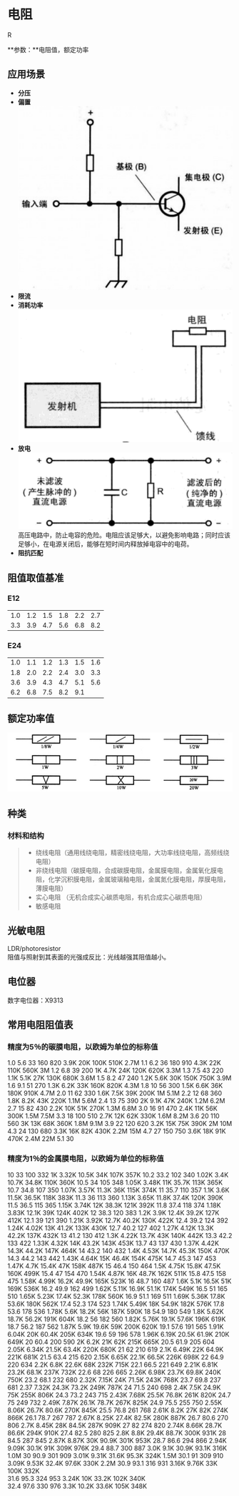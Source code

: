 # 电阻

R

**参数：**电阻值，额定功率

## 应用场景

* **分压**
* **偏置**  
![](../../Image/a/f.png)
* **限流**  
* **消耗功率**  
![](../../Image/a/g.png)
* **放电**  
![](../../Image/a/h.png)  
高压电路中，防止电容的危险。电阻应该足够大，以避免影响电路；同时应该足够小，在电源关闭后，能够在短时间内释放掉电容中的电荷。
* **阻抗匹配**

## 阻值取值基准
### E12

|     |     |     |     |     |     |
|-----|-----|-----|-----|-----|-----|
| 1.0 | 1.2 | 1.5 | 1.8 | 2.2 | 2.7 |
| 3.3 | 3.9 | 4.7 | 5.6 | 6.8 | 8.2 |

### E24

|     |     |     |     |     |     |
|-----|-----|-----|-----|-----|-----|
| 1.0 | 1.1 | 1.2 | 1.3 | 1.5 | 1.6 |
| 1.8 | 2.0 | 2.2 | 2.4 | 3.0 | 3.3 |
| 3.6 | 3.9 | 4.3 | 4.7 | 5.1 | 5.6 |
| 6.2 | 6.8 | 7.5 | 8.2 | 9.1 |     |

## 额定功率值
![](../../Image/Resistor.jpg)
## 种类
### 材料和结构
>* 绕线电阻（通用线绕电阻，精密线绕电阻，大功率线绕电阻，高频线绕电阻）
>* 非绕线电阻（碳膜电阻，合成碳膜电阻，金属膜电阻，金属氧化膜电阻，化学沉积膜电阻，金属玻璃釉电阻，金属氮化膜电阻，厚膜电阻，薄膜电阻）
>* 实心电阻 （无机合成实心碳质电阻，有机合成实心碳质电阻）
>* 敏感电阻

## 光敏电阻
LDR/photoresistor  
阻值与照射到其表面的光强成反比：光线越强其阻值越小。  

## 电位器
数字电位器：X9313



## 常用电阻阻值表

### 精度为5％的碳膜电阻，以欧姆为单位的标称值
1.0     5.6     33      160      820       3.9K      20K      100K      510K      2.7M 
1.1     6.2     36      180      910       4.3K      22K      110K      560K      3M 
1.2     6.8     39      200      1K        4.7K      24K      120K      620K       3.3M 
1.3     7.5     43      220      1.1K      5.1K      27K      130K      680K      3.6M 
1.5     8.2     47      240      1.2K      5.6K      30K      150K      750K      3.9M 
1.6     9.1     51      270      1.3K      6.2K      33K      160K      820K      4.3M 
1.8     10      56      300      1.5K      6.6K      36K      180K      910K      4.7M 
2.0     11      62      330      1.6K      7.5K      39K      200K      1M         5.1M 
2.2     12      68      360      1.8K      8.2K      43K      220K      1.1M      5.6M 
2.4     13      75      390      2K         9.1K      47K      240K      1.2M      6.2M 
2.7     15      82      430      2.2K      10K       51K      270K      1.3M      6.8M 
3.0     16      91      470      2.4K      11K       56K      300K      1.5M      7.5M 
3.3     18      100     510     2.7K      12K       62K      330K      1.6M      8.2M 
3.6     20      110     560      3K        13K       68K       360K      1.8M      9.1M 
3.9     22      120     620      3.2K      15K       75K      390K       2M        10M 
4.3     24      130     680      3.3K      16K       82K      430K      2.2M      15M 
4.7     27      150     750      3.6K      18K       91K      470K      2.4M      22M
5.1     30     

### 精度为1％的金属膜电阻，以欧姆为单位的标称值

10        33        100      332     1K          3.32K     10.5K     34K        107K     357K 
10.2     33.2     102      340     1.02K     3.4K       10.7K     34.8K     110K     360K 
10.5     34        105      348     1.05K     3.48K     11K        35.7K     113K     365K 
10.7     34.8     107      350     1.07K     3.57K     11.3K     36K        115K     374K 
11        35.7     110      357     1.1K       3.6K       11.5K     36.5K     118K     383K 
11.3     36        113      360     1.13K     3.65K     11.8K     37.4K     120K     390K 
11.5     36.5     115      365     1.15K     3.74K     12K        38.3K     121K     392K 
11.8     37.4     118      374     1.18K     3.83K     12.1K     39K        124K     402K 
12        38.3     120      383     1.2K       3.9K       12.4K     39.2K     127K     412K 
12.1     39        121      390     1.21K     3.92K     12.7K     40.2K     130K     422K 
12.4     39.2     124      392     1.24K     4.02K     13K        41.2K     133K     430K 
12.7     40.2     127      402     1.27K     4.12K     13.3K     42.2K     137K     432K 
13        41.2     130      412     1.3K       4.22K     13.7K     43K        140K     442K 
13.3     42.2     133      422     1.33K     4.32K     14K        43.2K     143K     453K 
13.7     43        137      430     1.37K     4.42K     14.3K     44.2K     147K     464K 
14        43.2     140      432     1.4K       4.53K     14.7K     45.3K     150K     470K 
14.3     44.2     143      442     1.43K     4.64K     15K        46.4K     154K     475K 
14.7     45.3     147      453     1.47K     4.7K       15.4K     47K        158K     487K 
15        46.4     150      464     1.5K       4.75K     15.8K     47.5K     160K     499K 
15.4     47        154      470     1.54K     4.87K     16K        48.7K     162K     511K 
15.8     47.5     158      475     1.58K     4.99K     16.2K     49.9K     165K     523K 
16        48.7     160      487     1.6K       5.1K       16.5K     51K        169K     536K 
16.2     49.9     162      499     1.62K     5.11K     16.9K     51.1K     174K     549K 
16.5     51        165      510     1.65K     5.23K     17.4K     52.3K     178K     560K 
16.9     51.1     169      511     1.69K     5.36K     17.8K     53.6K     180K     562K 
17.4     52.3     174      523     1.74K     5.49K     18K        54.9K     182K     576K 
17.8     53.6     178      536     1.78K     5.6K       18.2K     56K        187K     590K 
18        54.9     180      549     1.8K       5.62K     18.7K     56.2K     191K     604K 
18.2     56        182      560     1.82K     5.76K     19.1K     57.6K     196K     619K 
18.7     56.2     187      562     1.87K     5.9K       19.6K     59K        200K     620K 
19.1     57.6     191      565     1.91K     6.04K     20K        60.4K     205K     634K 
19.6     59        196      578     1.96K     6.19K     20.5K     61.9K     210K     649K 
20        60.4     200      590     2K          6.2K       21K        62K        215K     665K 
20.5     61.9     205      604     2.05K     6.34K     21.5K     63.4K     220K     680K 
21        62        210      619     2.1K       6.49K     22K        64.9K     221K     681K 
21.5     63.4     215      620     2.15K     6.65K     22.1K     66.5K     226K     698K 
22        64.9     220      634     2.2K       6.8K       22.6K     68K        232K     715K 
22.1     66.5     221      649     2.21K     6.81K     23.2K     68.1K     237K     732K 
22.6     68        226      665     2.26K     6.98K     23.7K     69.8K     240K     750K 
23.2     68.1     232      680     2.32K     7.15K     24K        71.5K     243K     768K 
23.7     69.8     237      681     2.37       7.32K     24.3K     73.2K     249K     787K 
24       71.5      240      698     2.4K       7.5K       24.9K     75K        255K     806K 
24.3     73.2     243      715     2.43K     7.68K     25.5K     76.8K     261K     820K 
24.7     75        249      732     2.49K     7.87K     26.1K     78.7K     267K     825K 
24.9     75.5     255      750     2.55K     8.06K     26.7K     80.6K     270K     845K 
25.5     76.8     261      768     2.61K     8.2K       27K        82K        274K     866K 
26.1     78.7     267      787     2.67K     8.25K     27.4K     82.5K     280K     887K 
26.7     80.6     270      806     2.7K       8.45K     28K        84.5K     287K     909K 
27        82        274      820     2.74K     8.66K     28.7K     86.6K     294K     910K 
27.4     82.5     280      825     2.8K       8.8K       29.4K     88.7K     300K     931K 
28        84.5     287      845     2.87K     8.87K     30K        90.9K     301K     953K 
28.7     86.6     294      866     2.94K     9.09K     30.1K     91K        309K     976K 
29.4     88.7     300      887     3.0K       9.1K       30.9K     93.1K     316K     1.0M 
30        90.9     301      909     3.01K     9.31K     31.6K     95.3K     324K     1.5M 
30.1     91        309      910     3.09K     9.53K     32.4K     97.6K     330K     2.2M 
30.9     93.1     316      931     3.16K     9.76K     33K        100K      332K     
31.6     95.3     324      953     3.24K     10K        33.2K     102K      340K     
32.4     97.6     330      976     3.3K       10.2K     33.6K     105K      348K 